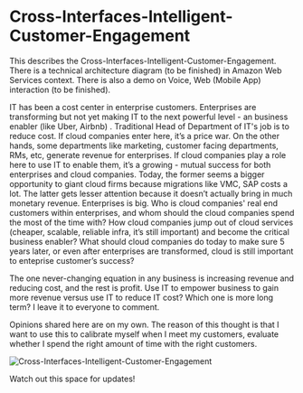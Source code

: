 # Cross-Interfaces-Intelligent-Customer-Engagement


This describes the Cross-Interfaces-Intelligent-Customer-Engagement. There is a technical architecture diagram (to be finished) in Amazon Web Services context. There is also a demo on Voice, Web (Mobile App) interaction (to be finished).

IT has been a cost center in enterprise customers. Enterprises are transforming but not yet making IT to the next powerful level - an business enabler (like Uber, Airbnb) . Traditional Head of Department of IT's job is to reduce cost. If cloud companies enter here, it’s a price war. On the other hands, some departments like marketing, customer facing departments, RMs, etc, generate revenue for enterprises. If cloud companies play a role here to use IT to enable them, it’s a growing - mutual success for both enterprises and cloud companies. Today, the former seems a bigger opportunity to giant cloud firms because migrations like VMC, SAP costs a lot. The latter gets lesser attention because it doesn’t actually bring in much monetary revenue. Enterprises is big. Who is cloud companies' real end customers within enterprises, and whom should the cloud companies spend the most of the time with? How cloud companies jump out of cloud services (cheaper, scalable, reliable infra, it’s still important) and become the critical business enabler? What should cloud companies do today to make sure 5 years later, or even after enterprises are transformed, cloud is still important to enteprise customer’s success?

The one never-changing equation in any business is increasing revenue and reducing cost, and the rest is profit. Use IT to empower business to gain more revenue versus use IT to reduce IT cost? Which one is more long term? I leave it to everyone to comment.

Opinions shared here are on my own. The reason of this thought is that I want to use this to calibrate myself when I meet my customers, evaluate whether I spend the right amount of time with the right customers.


![Cross-Interfaces-Intelligent-Customer-Engagement](Cross-Interfaces-Intelligent-Customer-Engagement)


Watch out this space for updates!

